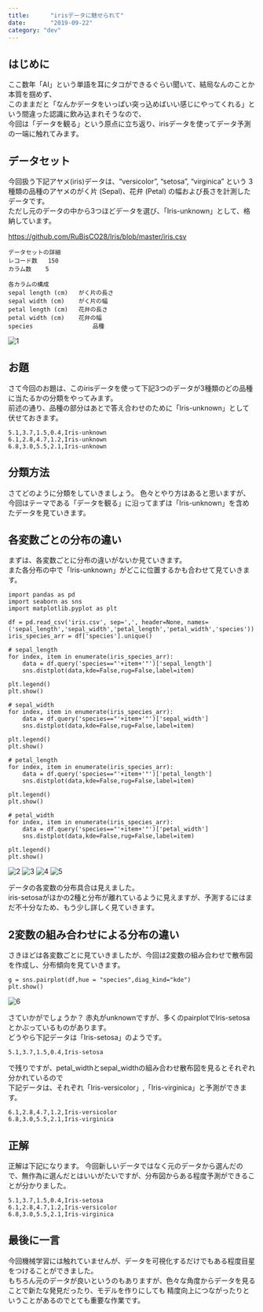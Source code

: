 ```yaml
---
title:      "irisデータに魅せられて"
date:       "2019-09-22"
category: "dev"
---
```


## はじめに
ここ数年「AI」という単語を耳にタコができるぐらい聞いて、結局なんのことか本質を掴めず、  
このままだと「なんかデータをいっぱい突っ込めばいい感じにやってくれる」という間違った認識に飲み込まれそうなので、  
今回は「データを観る」という原点に立ち返り、irisデータを使ってデータ予測の一端に触れてみます。

## データセット
今回扱う下記アヤメ(iris)データは、“versicolor”, “setosa”, “virginica” という 3 種類の品種のアヤメのがく片 (Sepal)、花弁 (Petal) の幅および長さを計測したデータです。  
ただし元のデータの中から3つほどデータを選び、「Iris-unknown」として、格納しています。

https://github.com/RuBisCO28/Iris/blob/master/iris.csv

```
データセットの詳細
レコード数 	150
カラム数 	5

各カラムの構成
sepal length (cm) 	がく片の長さ
sepal width (cm) 	がく片の幅
petal length (cm) 	花弁の長さ
petal width (cm) 	花弁の幅
species                 品種
```

![1](/img/iris/1.png)

## お題
さて今回のお題は、このirisデータを使って下記3つのデータが3種類のどの品種に当たるかの分類をやってみます。  
前述の通り、品種の部分はあとで答え合わせのために「Iris-unknown」として伏せておきます。

```
5.1,3.7,1.5,0.4,Iris-unknown
6.1,2.8,4.7,1.2,Iris-unknown
6.8,3.0,5.5,2.1,Iris-unknown
```

## 分類方法
さてどのように分類をしていきましょう。
色々とやり方はあると思いますが、今回はテーマである「データを観る」に沿ってまずは「Iris-unknown」を含めたデータを見ていきます。

## 各変数ごとの分布の違い
まずは、各変数ごとに分布の違いがないか見ていきます。  
また各分布の中で「Iris-unknown」がどこに位置するかも合わせて見ていきます。

```
import pandas as pd
import seaborn as sns
import matplotlib.pyplot as plt

df = pd.read_csv('iris.csv', sep=',', header=None, names=('sepal_length','sepal_width','petal_length','petal_width','species'))
iris_species_arr = df['species'].unique()

# sepal_length
for index, item in enumerate(iris_species_arr):
    data = df.query('species=="'+item+'"')['sepal_length']
    sns.distplot(data,kde=False,rug=False,label=item)

plt.legend()
plt.show()

# sepal_width
for index, item in enumerate(iris_species_arr):
    data = df.query('species=="'+item+'"')['sepal_width']
    sns.distplot(data,kde=False,rug=False,label=item)

plt.legend()
plt.show()

# petal_length
for index, item in enumerate(iris_species_arr):
    data = df.query('species=="'+item+'"')['petal_length']
    sns.distplot(data,kde=False,rug=False,label=item)

plt.legend()
plt.show()

# petal_width
for index, item in enumerate(iris_species_arr):
    data = df.query('species=="'+item+'"')['petal_width']
    sns.distplot(data,kde=False,rug=False,label=item)

plt.legend()
plt.show()
```

![2](/img/iris/sepal_length.png)
![3](/img/iris/sepal_width.png)
![4](/img/iris/petal_length.png)
![5](/img/iris/petal_width.png)

データの各変数の分布具合は見えました。  
iris-setosaがほかの2種と分布が離れているように見えますが、予測するにはまだ不十分なため、もう少し詳しく見ていきます。

## 2変数の組み合わせによる分布の違い
さきほどは各変数ごとに見ていきましたが、今回は2変数の組み合わせで散布図を作成し、分布傾向を見ていきます。

```
g = sns.pairplot(df,hue = "species",diag_kind="kde")
plt.show()
```

![6](/img/iris/pairplot.png)

さていかがでしょうか？
赤丸がunknownですが、多くのpairplotでIris-setosaとかぶっているものがあります。  
どうやら下記データは「Iris-setosa」のようです。

```
5.1,3.7,1.5,0.4,Iris-setosa
```

で残りですが、petal_widthとsepal_widthの組み合わせ散布図を見るとそれぞれ分かれているので  
下記データは、それぞれ「Iris-versicolor」,「Iris-virginica」と予測ができます。

```
6.1,2.8,4.7,1.2,Iris-versicolor
6.8,3.0,5.5,2.1,Iris-virginica
```

## 正解
正解は下記になります。
今回新しいデータではなく元のデータから選んだので、無作為に選んだとはいいがたいですが、分布図からある程度予測ができることが分かりました。
```
5.1,3.7,1.5,0.4,Iris-setosa
6.1,2.8,4.7,1.2,Iris-versicolor
6.8,3.0,5.5,2.1,Iris-virginica
```

##  最後に一言
今回機械学習には触れていませんが、データを可視化するだけでもある程度目星をつけることができました。  
もちろん元のデータが良いというのもありますが、色々な角度からデータを見ることで新たな発見だったり、モデルを作りにしても 精度向上につながったりということがあるのでとても重要な作業です。  
